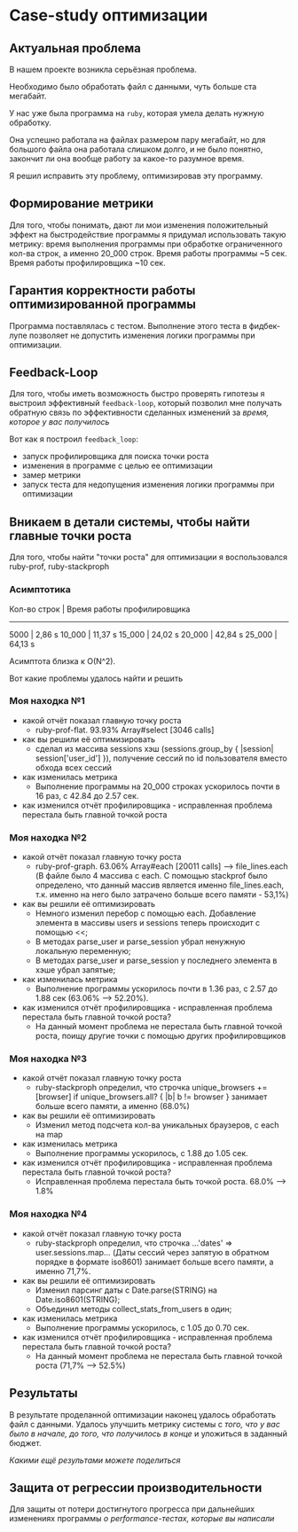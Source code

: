 # Case-study оптимизации

## Актуальная проблема
В нашем проекте возникла серьёзная проблема.

Необходимо было обработать файл с данными, чуть больше ста мегабайт.

У нас уже была программа на `ruby`, которая умела делать нужную обработку.

Она успешно работала на файлах размером пару мегабайт, но для большого файла она работала слишком долго, и не было понятно, закончит ли она вообще работу за какое-то разумное время.

Я решил исправить эту проблему, оптимизировав эту программу.

## Формирование метрики
Для того, чтобы понимать, дают ли мои изменения положительный эффект на быстродействие программы я придумал использовать такую метрику: время выполнения программы при обработке ограниченного кол-ва строк, а именно 20_000 строк. Время работы программы ~5 сек. Время работы профилировщика ~10 сек.

## Гарантия корректности работы оптимизированной программы
Программа поставлялась с тестом. Выполнение этого теста в фидбек-лупе позволяет не допустить изменения логики программы при оптимизации.

## Feedback-Loop
Для того, чтобы иметь возможность быстро проверять гипотезы я выстроил эффективный `feedback-loop`, который позволил мне получать обратную связь по эффективности сделанных изменений за *время, которое у вас получилось*

Вот как я построил `feedback_loop`:

- запуск профилировщика для поиска точки роста
- изменения в программе с целью ее оптимизации
- замер метрики
- запуск теста для недопущения изменения логики программы при оптимизации

## Вникаем в детали системы, чтобы найти главные точки роста
Для того, чтобы найти "точки роста" для оптимизации я воспользовался ruby-prof, ruby-stackproph

### Асимптотика

Кол-во строк | Время работы профилировщика
__________________________________________

5000		 | 2,86 s
10_000		 | 11,37 s
15_000		 | 24,02 s
20_000		 | 42,84 s
25_000		 | 64,13 s

Асимптота близка к O(N^2).

Вот какие проблемы удалось найти и решить

### Моя находка №1
- какой отчёт показал главную точку роста
	- ruby-prof-flat. 93.93% Array#select [3046 calls]
- как вы решили её оптимизировать
	- сделал из массива sessions хэш (sessions.group_by { |session| session['user_id'] }), получение сессий по id пользователя вместо обхода всех сессий
- как изменилась метрика
	- Выполнение программы на 20_000 строках ускорилось почти в 16 раз, с 42.84 до 2.57 сек.
- как изменился отчёт профилировщика - исправленная проблема перестала быть главной точкой роста

### Моя находка №2
- какой отчёт показал главную точку роста
	- ruby-prof-graph. 63.06% Array#each [20011 calls] --> file_lines.each (В файле было 4 массива с each. С помощью stackprof было определено, что данный массив является именно file_lines.each, т.к. именно на него было затрачено больше всего памяти - 53,1%)
- как вы решили её оптимизировать
	- Немного изменил перебор с помощью each. Добавление элемента в массивы users и sessions теперь происходит с помощью <<;
	- В методах parse_user и parse_session убрал ненужную локальную переменную;
	- В методах parse_user и parse_session у последнего элемента в хэше убрал запятые;
- как изменилась метрика
	- Выполнение программы ускорилось почти в 1.36 раз, с 2.57 до 1.88 сек (63.06% --> 52.20%).
- как изменился отчёт профилировщика - исправленная проблема перестала быть главной точкой роста?
	- На данный момент проблема не перестала быть главной точкой роста, поищу другие точки с помощью других профилировщиков

### Моя находка №3
- какой отчёт показал главную точку роста
	- ruby-stackproph определил, что строчка unique_browsers += [browser] if unique_browsers.all? { |b| b != browser } занимает больше всего памяти, а именно (68.0%)
- как вы решили её оптимизировать
	- Изменил метод подсчета кол-ва уникальных браузеров, с each на map
- как изменилась метрика
	- Выполнение программы ускорилось, с 1.88 до 1.05 сек.
- как изменился отчёт профилировщика - исправленная проблема перестала быть главной точкой роста?
    - Исправленная проблема перестала быть точкой роста. 68.0% --> 1.8%

### Моя находка №4
- какой отчёт показал главную точку роста
	- ruby-stackproph определил, что строчка ...'dates' => user.sessions.map... (Даты сессий через запятую в обратном порядке в формате iso8601) занимает больше всего памяти, а именно 71,7%.
- как вы решили её оптимизировать
	- Изменил парсинг даты с Date.parse(STRING) на Date.iso8601(STRING);
	- Объединил методы collect_stats_from_users в один;
- как изменилась метрика
	- Выполнение программы ускорилось, с 1.05 до 0.70 сек.
- как изменился отчёт профилировщика - исправленная проблема перестала быть главной точкой роста?
	- На данный момент проблема не перестала быть главной точкой роста (71,7% --> 52.5%)

## Результаты
В результате проделанной оптимизации наконец удалось обработать файл с данными.
Удалось улучшить метрику системы с *того, что у вас было в начале, до того, что получилось в конце* и уложиться в заданный бюджет.

*Какими ещё результами можете поделиться*

## Защита от регрессии производительности
Для защиты от потери достигнутого прогресса при дальнейших изменениях программы *о performance-тестах, которые вы написали*

